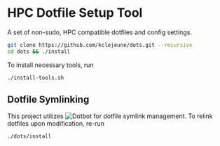 # HPC Dotfile Setup Tool

A set of non-sudo, HPC compatible dotfiles and config settings.

```bash
git clone https://github.com/kclejeune/dots.git --recursive
cd dots && ./install
```
To install necessary tools, run

```bash
./install-tools.sh
```

## Dotfile Symlinking

This project utilizes ![Dotbot](https://github.com/anishathalye/dotbot) for dotfile symlink management.
To relink dotfiles upon modification, re-run

```bash
./dots/install
```

